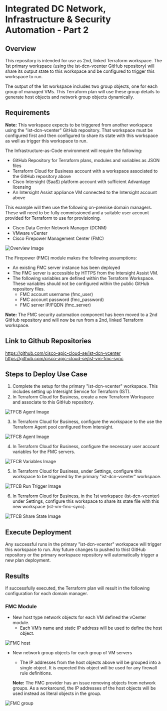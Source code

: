 # Integrated DC Network, Infrastructure & Security Automation - Part 2

## Overview
This repository is intended for use as 2nd, linked Terraform workspace.  The 1st primary workspace (using the ist-dcn-vcenter GitHub repository) will share its output state to this workspace and be configured to trigger this workspace to run.

The output of the 1st workspace includes two group objects, one for each group of managed VMs.  This Terraform plan will use these group details to generate host objects and network group objects dynamically.

## Requirements
**Note:** This workspace expects to be triggered from another workspace using the "ist-dcn-vcenter" GitHub repository.  That workspace must be configured first and then configured to share its state with this workspace as well as trigger this workspace to run.

The Infrastructure-as-Code environment will require the following:
* GitHub Repository for Terraform plans, modules and variables as JSON files
* Terraform Cloud for Business account with a workspace associated to the GitHub repository above
* Cisco Intersight (SaaS) platform account with sufficient Advantage licensing
* An Intersight Assist appliance VM connected to the Intersight account above

This example will then use the following on-premise domain managers. These will need to be fully commissioned and a suitable user account provided for Terraform to use for provisioning.
* Cisco Data Center Network Manager (DCNM)
* VMware vCenter
* Cisco Firepower Management Center (FMC)

![Overview Image](/images/overview.png)

The Firepower (FMC) module makes the following assumptions:
* An existing FMC server instance has been deployed
* The FMC server is accessible by HTTPS from the Intersight Assist VM.
* The following variables are defined within the Terraform Workspace.  These variables should not be configured within the public GitHub repository files.
  * FMC account username (fmc_user)
  * FMC account password (fmc_password)
  * FMC server IP/FQDN (fmc_server)

**Note:** The FMC security automation component has been moved to a 2nd GitHub repository and will now be run from a 2nd, linked Terraform workspace.

## Link to Github Repositories
https://github.com/cisco-apjc-cloud-se/ist-dcn-vcenter
https://github.com/cisco-apjc-cloud-se/ist-vm-fmc-sync


## Steps to Deploy Use Case
1.	Complete the setup for the primary "ist-dcn-vcenter" workspace.  This includes setting up Intersight Service for Terraform (IST).
2.	In Terraform Cloud for Business, create a new Terraform Workspace and associate to this GitHub repository.

![TFCB Agent Image](/images/tfcb-workspace.png)

3.	In Terraform Cloud for Business, configure the workspace to the use the Terraform Agent pool configured from Intersight.

![TFCB Agent Image](/images/tfcb-agent.png)

4.	In Terraform Cloud for Business, configure the necessary user account variables for the FMC servers.

![TFCB Variables Image](/images/tfcb-vars.png)

5.  In Terraform Cloud for Business, under Settings, configure this workspace to be triggered by the primary "ist-dcn-vcenter" workspace.  

![TFCB Run Trigger Image](/images/tfcb-trigger.png)

6.  In Terraform Cloud for Business, in the 1st workspace (ist-dcn-vcenter) under Settings, configure this workspace to share its state file with this new workspace (ist-vm-fmc-sync).  

![TFCB Share State Image](/images/tfcb-share.png)


## Execute Deployment
Any successful runs in the primary "ist-dcn-vcenter" workspace will trigger this workspace to run.  Any future changes to pushed to thist GitHub repository or the primary workspace repository will automatically trigger a new plan deployment.

## Results
If successfully executed, the Terraform plan will result in the following configuration for each domain manager.

### FMC Module
* New host type network objects for each VM defined the vCenter module.
  * Each VM’s name and static IP address will be used to define the host object.

![FMC host](/images/fmc-host.png)

* New network group objects for each group of VM servers
  * The IP addresses from the host objects above will be grouped into a single object.  It is expected this object will be used for any firewall rule definitions.

  **Note:** The FMC provider has an issue removing objects from network groups.  As a workaround, the IP addresses of the host objects will be used instead as literal objects in the group.

![FMC group](/images/fmc-group.png)
